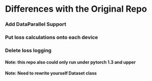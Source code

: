 # Differences with the Original Repo
### Add DataParallel Support
### Put loss calculations onto each device
### Delete loss logging

#### Note: this repo also could only run under pytorch 1.3 and upper
#### Note: Need to rewrite yourself Dataset class
